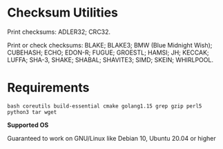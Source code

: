 # Checksum Utilities
Print checksums: ADLER32; CRC32.

Print or check checksums: BLAKE; BLAKE3; BMW (Blue Midnight Wish); CUBEHASH; ECHO; EDON-R; FUGUE; GROESTL; HAMSI; JH; KECCAK; LUFFA; SHA-3, SHAKE; SHABAL; SHAVITE3; SIMD; SKEIN; WHIRLPOOL.

# Requirements
`bash coreutils build-essential cmake golang1.15 grep gzip perl5 python3 tar wget`

**Supported OS**

Guaranteed to work on GNU/Linux like Debian 10, Ubuntu 20.04 or higher

